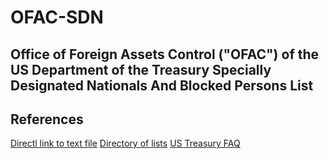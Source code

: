 # OFAC-SDN

## Office of Foreign Assets Control ("OFAC") of the US Department of the Treasury Specially Designated Nationals And Blocked Persons List


## References

[Directl link to text file](https://www.treasury.gov/ofac/downloads/sdnlist.txt)
[Directory of lists](https://home.treasury.gov/policy-issues/financial-sanctions/specially-designated-nationals-and-blocked-persons-list-sdn-human-readable-lists)
[US Treasury FAQ](https://home.treasury.gov/policy-issues/financial-sanctions/faqs/topic/1626)
